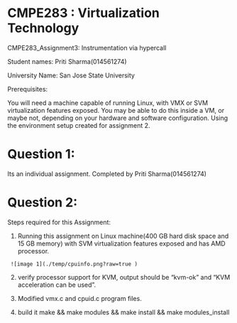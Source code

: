 
#  CMPE283 : Virtualization Technology
   CMPE283_Assignment3:  Instrumentation via hypercall
   
   Student names: Priti Sharma(014561274)
   
   University Name: San Jose State University
   
   
   Prerequisites:
   
   You will need a machine capable of running Linux, with VMX or SVM virtualization features exposed. 
   You may be able to do this inside a VM, or maybe not, depending on your hardware and software configuration. 
   Using the environment setup created for assignment 2.
  
# Question 1: 
   Its an individual assignment. Completed by Priti Sharma(014561274)
   
# Question 2:

   Steps required for this Assignment:
   
   1. Running this assignment on Linux machine(400 GB hard disk space and 15 GB memory) with SVM virtualization features exposed
     and has AMD processor.
     
     
     ![image 1](./temp/cpuinfo.png?raw=true )
     
   2. verify processor support for KVM, output should be “kvm-ok” and “KVM acceleration can be used”.
   
   3. Modified vmx.c and cpuid.c program files.
   
   4. build it make && make modules && make install && make modules_install 



